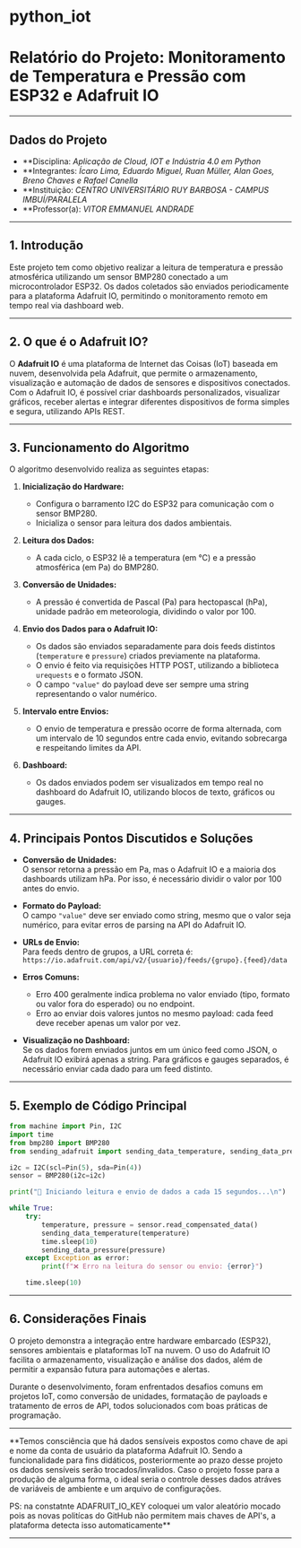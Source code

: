 # python_iot

# Relatório do Projeto: Monitoramento de Temperatura e Pressão com ESP32 e Adafruit IO

---

## Dados do Projeto

- **Disciplina: *Aplicação de Cloud, IOT e Indústria 4.0 em Python*  
- **Integrantes: *Ícaro Lima, Eduardo Miguel, Ruan Müller, Alan Goes, Breno Chaves e Rafael Canella*  
- **Instituição: *CENTRO UNIVERSITÁRIO RUY BARBOSA - CAMPUS IMBUÍ/PARALELA*  
- **Professor(a): *VITOR EMMANUEL ANDRADE*  

---

## 1. Introdução

Este projeto tem como objetivo realizar a leitura de temperatura e pressão atmosférica utilizando um sensor BMP280 conectado a um microcontrolador ESP32. Os dados coletados são enviados periodicamente para a plataforma Adafruit IO, permitindo o monitoramento remoto em tempo real via dashboard web.

---

## 2. O que é o Adafruit IO?

O **Adafruit IO** é uma plataforma de Internet das Coisas (IoT) baseada em nuvem, desenvolvida pela Adafruit, que permite o armazenamento, visualização e automação de dados de sensores e dispositivos conectados.  
Com o Adafruit IO, é possível criar dashboards personalizados, visualizar gráficos, receber alertas e integrar diferentes dispositivos de forma simples e segura, utilizando APIs REST.

---

## 3. Funcionamento do Algoritmo

O algoritmo desenvolvido realiza as seguintes etapas:

1. **Inicialização do Hardware:**  
   - Configura o barramento I2C do ESP32 para comunicação com o sensor BMP280.
   - Inicializa o sensor para leitura dos dados ambientais.

2. **Leitura dos Dados:**  
   - A cada ciclo, o ESP32 lê a temperatura (em °C) e a pressão atmosférica (em Pa) do BMP280.

3. **Conversão de Unidades:**  
   - A pressão é convertida de Pascal (Pa) para hectopascal (hPa), unidade padrão em meteorologia, dividindo o valor por 100.

4. **Envio dos Dados para o Adafruit IO:**  
   - Os dados são enviados separadamente para dois feeds distintos (`temperature` e `pressure`) criados previamente na plataforma.
   - O envio é feito via requisições HTTP POST, utilizando a biblioteca `urequests` e o formato JSON.
   - O campo `"value"` do payload deve ser sempre uma string representando o valor numérico.

5. **Intervalo entre Envios:**  
   - O envio de temperatura e pressão ocorre de forma alternada, com um intervalo de 10 segundos entre cada envio, evitando sobrecarga e respeitando limites da API.

6. **Dashboard:**  
   - Os dados enviados podem ser visualizados em tempo real no dashboard do Adafruit IO, utilizando blocos de texto, gráficos ou gauges.

---

## 4. Principais Pontos Discutidos e Soluções

- **Conversão de Unidades:**  
  O sensor retorna a pressão em Pa, mas o Adafruit IO e a maioria dos dashboards utilizam hPa. Por isso, é necessário dividir o valor por 100 antes do envio.

- **Formato do Payload:**  
  O campo `"value"` deve ser enviado como string, mesmo que o valor seja numérico, para evitar erros de parsing na API do Adafruit IO.

- **URLs de Envio:**  
  Para feeds dentro de grupos, a URL correta é:  
  `https://io.adafruit.com/api/v2/{usuario}/feeds/{grupo}.{feed}/data`

- **Erros Comuns:**  
  - Erro 400 geralmente indica problema no valor enviado (tipo, formato ou valor fora do esperado) ou no endpoint.
  - Erro ao enviar dois valores juntos no mesmo payload: cada feed deve receber apenas um valor por vez.

- **Visualização no Dashboard:**  
  Se os dados forem enviados juntos em um único feed como JSON, o Adafruit IO exibirá apenas a string. Para gráficos e gauges separados, é necessário enviar cada dado para um feed distinto.

---

## 5. Exemplo de Código Principal

```python
from machine import Pin, I2C
import time
from bmp280 import BMP280
from sending_adafruit import sending_data_temperature, sending_data_pressure

i2c = I2C(scl=Pin(5), sda=Pin(4))
sensor = BMP280(i2c=i2c)

print("📡 Iniciando leitura e envio de dados a cada 15 segundos...\n")

while True:
    try:
        temperature, pressure = sensor.read_compensated_data()
        sending_data_temperature(temperature)
        time.sleep(10)
        sending_data_pressure(pressure)
    except Exception as error:
        print(f"❌ Erro na leitura do sensor ou envio: {error}")

    time.sleep(10)
```

---

## 6. Considerações Finais

O projeto demonstra a integração entre hardware embarcado (ESP32), sensores ambientais e plataformas IoT na nuvem. O uso do Adafruit IO facilita o armazenamento, visualização e análise dos dados, além de permitir a expansão futura para automações e alertas.

Durante o desenvolvimento, foram enfrentados desafios comuns em projetos IoT, como conversão de unidades, formatação de payloads e tratamento de erros de API, todos solucionados com boas práticas de programação.

---

**Temos consciência que há dados sensíveis expostos como chave de api e nome da conta de usuário da plataforma Adafruit IO. Sendo a funcionalidade para fins didáticos, posteriormente ao prazo desse projeto os dados sensíveis serão trocados/invalidos. Caso o projeto fosse para a produção de alguma forma, o ideal seria o controle desses dados atráves de variáveis de ambiente e um arquivo de configurações.

PS: na constatnte ADAFRUIT_IO_KEY coloquei um valor aleatório mocado pois as novas politícas do GitHub não permitem mais chaves de API's, a plataforma detecta isso automaticamente**

---
